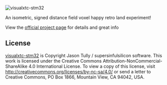 ![visualxtc-stm32](https://supersinfulsilicon.com/css/images/txt-stm32.png)

An isometric, signed distance field voxel happy retro land experiment!

View the [official project page](https://www.supersinfulsilicon.com/stm32.html) for details and great info

## License

[visualxtc-stm32](https://www.supersinfulsilicon.com/stm32.html) is Copyright Jason Tully / supersinfulsilicon software.
This work is licensed under the Creative Commons Attribution-NonCommercial-ShareAlike 4.0 International License. 
To view a copy of this license, visit http://creativecommons.org/licenses/by-nc-sa/4.0/
or send a letter to Creative Commons, PO Box 1866, Mountain View, CA 94042, USA.
